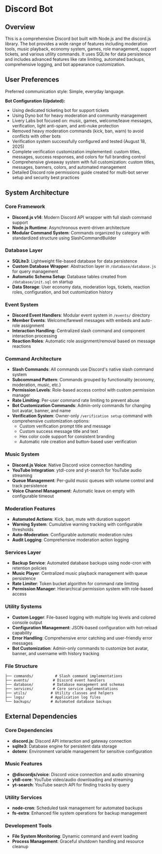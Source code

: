 # Discord Bot

## Overview

This is a comprehensive Discord bot built with Node.js and the discord.js library. The bot provides a wide range of features including moderation tools, music playback, economy system, games, role management, support tickets, and various utility commands. It uses SQLite for data persistence and includes advanced features like rate limiting, automated backups, comprehensive logging, and bot appearance customization.

## User Preferences

Preferred communication style: Simple, everyday language.

**Bot Configuration (Updated):**
- Using dedicated ticketing bot for support tickets
- Using Dyno bot for heavy moderation and community management  
- Livery Labs bot focused on: music, games, welcome/leave messages, verification, light anti-spam, and anti-nuke protection
- Removed heavy moderation commands (kick, ban, warn) to avoid conflicts with other bots
- Verification system successfully configured and tested (August 18, 2025)
- Complete verification customization implemented: custom titles, messages, success responses, and colors for full branding control
- Comprehensive giveaway system with full customization: custom titles, messages, banners, colors, and automated management
- Detailed Discord role permissions guide created for multi-bot server setup and security best practices

## System Architecture

### Core Framework
- **Discord.js v14**: Modern Discord API wrapper with full slash command support
- **Node.js Runtime**: Asynchronous event-driven architecture
- **Modular Command System**: Commands organized by category with standardized structure using SlashCommandBuilder

### Database Layer
- **SQLite3**: Lightweight file-based database for data persistence
- **Custom Database Wrapper**: Abstraction layer in `/database/database.js` for query management
- **Automatic Schema Setup**: Database tables created from `/database/init.sql` on startup
- **Data Storage**: User economy data, moderation logs, tickets, reaction roles, configuration, and bot customization history

### Event System
- **Discord Event Handlers**: Modular event system in `/events/` directory
- **Member Events**: Welcome/farewell messages with embeds and auto-role assignment
- **Interaction Handling**: Centralized slash command and component interaction processing
- **Reaction Roles**: Automatic role assignment/removal based on message reactions

### Command Architecture
- **Slash Commands**: All commands use Discord's native slash command system
- **Subcommand Pattern**: Commands grouped by functionality (economy, moderation, music, etc.)
- **Permission Levels**: Role-based access control with custom permission manager
- **Rate Limiting**: Per-user command rate limiting to prevent abuse
- **Bot Customization Commands**: Admin-only commands for changing bot avatar, banner, and name
- **Verification System**: Owner-only `/verification setup` command with comprehensive customization options:
  - Custom verification prompt title and message
  - Custom success message title and text
  - Hex color code support for consistent branding
  - Automatic role creation and button-based user verification

### Music System
- **Discord.js Voice**: Native Discord voice connection handling
- **YouTube Integration**: ytdl-core and yt-search for YouTube audio streaming
- **Queue Management**: Per-guild music queues with volume control and track persistence
- **Voice Channel Management**: Automatic leave on empty with configurable timeout

### Moderation Features
- **Automated Actions**: Kick, ban, mute with duration support
- **Warning System**: Cumulative warning tracking with configurable thresholds
- **Auto-Moderation**: Configurable automatic moderation rules
- **Audit Logging**: Comprehensive moderation action logging

### Services Layer
- **Backup Service**: Automated database backups using node-cron with retention policies
- **Music Player**: Centralized music playback management with queue persistence
- **Rate Limiter**: Token bucket algorithm for command rate limiting
- **Permission Manager**: Hierarchical permission system with role-based access

### Utility Systems
- **Custom Logger**: File-based logging with multiple log levels and colored console output
- **Configuration Management**: JSON-based configuration with hot-reload capability
- **Error Handling**: Comprehensive error catching and user-friendly error messages
- **Bot Customization**: Admin-only commands to customize bot avatar, banner, and username with history tracking

### File Structure
```
├── commands/          # Slash command implementations
├── events/           # Discord event handlers
├── database/         # Database management and schemas
├── services/         # Core service implementations
├── utils/           # Utility classes and helpers
├── logs/            # Application log files
└── backups/         # Automated database backups
```

## External Dependencies

### Core Dependencies
- **discord.js**: Discord API interaction and gateway connection
- **sqlite3**: Database engine for persistent data storage
- **dotenv**: Environment variable management for sensitive configuration

### Music Features
- **@discordjs/voice**: Discord voice connection and audio streaming
- **ytdl-core**: YouTube video/audio downloading and streaming
- **yt-search**: YouTube search API for finding tracks by query

### Utility Services
- **node-cron**: Scheduled task management for automated backups
- **fs-extra**: Enhanced file system operations for backup management

### Development Tools
- **File System Monitoring**: Dynamic command and event loading
- **Process Management**: Graceful shutdown handling and resource cleanup